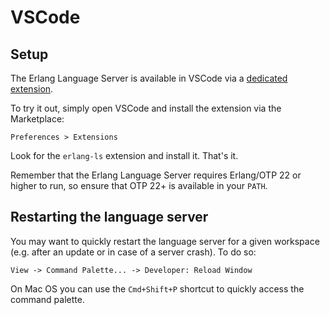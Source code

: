 # VSCode

## Setup

The Erlang Language Server is available in VSCode via a [dedicated
extension](https://github.com/erlang-ls/vscode).

To try it out, simply open VSCode and install the extension via the
Marketplace:

    Preferences > Extensions

Look for the `erlang-ls` extension and install it. That's it.

Remember that the Erlang Language Server requires Erlang/OTP 22 or
higher to run, so ensure that OTP 22+ is available in your `PATH`.

## Restarting the language server

You may want to quickly restart the language server for a given
workspace (e.g. after an update or in case of a server crash). To do
so:

    View -> Command Palette... -> Developer: Reload Window

On Mac OS you can use the `Cmd+Shift+P` shortcut to quickly access the
command palette.
